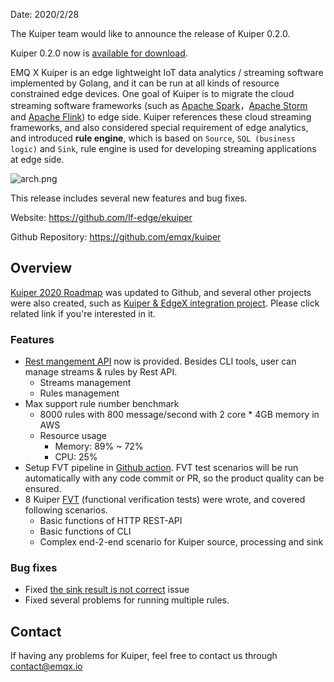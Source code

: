 Date: 2020/2/28

The Kuiper team would like to announce the release of Kuiper 0.2.0. 

Kuiper 0.2.0 now is [available for download](https://github.com/emqx/kuiper/releases/tag/0.2.0).

EMQ X Kuiper is an edge lightweight IoT data analytics / streaming software implemented by Golang, and it can be run at all kinds of resource constrained edge devices. One goal of Kuiper is to migrate the cloud streaming software frameworks (such as [Apache Spark](https://spark.apache.org/)，[Apache Storm](https://storm.apache.org/) and [Apache Flink](https://flink.apache.org/)) to edge side. Kuiper references these cloud streaming frameworks, and also considered special requirement of edge analytics, and introduced **rule engine**, which is based on `Source`, `SQL (business logic)` and `Sink`, rule engine is used for developing streaming applications at edge side.

![arch.png](https://static.emqx.net/images/b63c79f46bb2f31e391006193b69ec67.png)

This release includes several new features and bug fixes.

Website: <https://github.com/lf-edge/ekuiper>

Github Repository: <https://github.com/emqx/kuiper>

## Overview

[Kuiper 2020 Roadmap](https://github.com/emqx/kuiper/projects) was updated to Github, and several other projects were also created, such as [Kuiper & EdgeX integration project](https://github.com/emqx/kuiper/projects/4). Please click related link if you're interested in it.

### Features

- [Rest mangement API](https://github.com/emqx/kuiper/blob/master/docs/en_US/restapi/overview.md) now is provided. Besides CLI tools, user can manage streams & rules by Rest API.
  - Streams management
  - Rules management
- Max support rule number benchmark
  - 8000 rules with 800 message/second with 2 core * 4GB memory in AWS
  - Resource usage
    - Memory: 89% ~ 72%
    - CPU: 25%
- Setup FVT pipeline in [Github action](https://github.com/emqx/kuiper/actions). FVT test scenarios will be run automatically with any code commit or PR, so the product quality can be ensured.
- 8 Kuiper [FVT](https://github.com/emqx/kuiper/tree/master/fvt_scripts) (functional verification tests) were wrote, and covered following scenarios.
  - Basic functions of HTTP REST-API
  - Basic functions of CLI
  - Complex end-2-end scenario for Kuiper source, processing and sink

### Bug fixes

- Fixed [the sink result is not correct](https://github.com/emqx/kuiper/issues/101) issue
- Fixed several problems for running multiple rules.

## Contact

If having any problems for Kuiper, feel free to contact us through [contact@emqx.io](mailto:contact@emqx.io)

